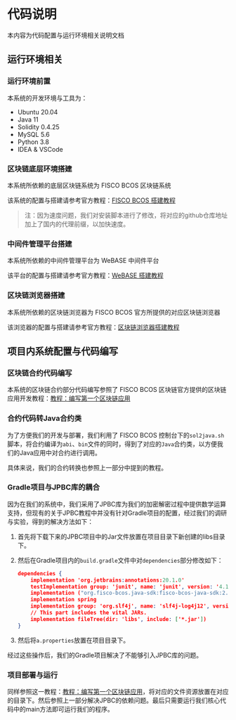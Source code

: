 # 代码说明

本内容为代码配置与运行环境相关说明文档

## 运行环境相关

### 运行环境前置

本系统的开发环境与工具为：

- Ubuntu 20.04
- Java 11
- Solidity 0.4.25
- MySQL 5.6
- Python 3.8
- IDEA & VSCode

### 区块链底层环境搭建

本系统所依赖的底层区块链系统为 FISCO BCOS 区块链系统

该系统的配置与搭建请参考官方教程：[FISCO BCOS 搭建教程](<https://fisco-bcos-documentation.readthedocs.io/zh_CN/latest/docs/installation.html>)

> 注：因为速度问题，我们对安装脚本进行了修改，将对应的github仓库地址加上了国内的代理前缀，以加快速度。

### 中间件管理平台搭建

本系统所依赖的中间件管理平台为 WeBASE 中间件平台

该平台的配置与搭建请参考官方教程：[WeBASE 搭建教程](<https://webasedoc.readthedocs.io/zh_CN/latest/docs/WeBASE/install.html>)

### 区块链浏览器搭建

本系统所依赖的区块链浏览器为 FISCO BCOS 官方所提供的对应区块链浏览器

该浏览器的配置与搭建请参考官方教程：[区块链浏览器搭建教程](<https://fisco-bcos-documentation.readthedocs.io/zh_CN/latest/docs/browser/deploy.html>)

## 项目内系统配置与代码编写

### 区块链合约代码编写

本系统的区块链合约部分代码编写参照了 FISCO BCOS 区块链官方提供的区块链应用开发教程：[教程：编写第一个区块链应用](<https://fisco-bcos-documentation.readthedocs.io/zh_CN/latest/docs/tutorial/sdk_application.html>)

### 合约代码转Java合约类

为了方便我们的开发与部署，我们利用了 FISCO BCOS 控制台下的`sol2java.sh`脚本，将合约编译为`abi`、`bin`文件的同时，得到了对应的`Java`合约类，以方便我们的Java应用中对合约进行调用。

具体来说，我们的合约转换也参照上一部分中提到的教程。

### Gradle项目与JPBC库的耦合

因为在我们的系统中，我们采用了JPBC库为我们的加密解密过程中提供数学运算支持，但现有的关于JPBC教程中并没有针对Gradle项目的配置，经过我们的调研与实验，得到的解决方法如下：

1. 首先将下载下来的JPBC项目中的Jar文件放置在项目目录下新创建的libs目录下。

2. 然后在Gradle项目内的`build.gradle`文件中对`dependencies`部分修改如下：

   ```json
   dependencies {
       implementation 'org.jetbrains:annotations:20.1.0'
       testImplementation group: 'junit', name: 'junit', version: '4.12'
       implementation ("org.fisco-bcos.java-sdk:fisco-bcos-java-sdk:2.9.1")
       implementation spring
       implementation group: 'org.slf4j', name: 'slf4j-log4j12', version: '1.7.26'
       // This part includes the vital JARs.
       implementation fileTree(dir: 'libs', include: ['*.jar'])
   }
   ```

3. 然后将`a.properties`放置在项目目录下。

经过这些操作后，我们的Gradle项目解决了不能够引入JPBC库的问题。

### 项目部署与运行

同样参照这一教程：[教程：编写第一个区块链应用](<https://fisco-bcos-documentation.readthedocs.io/zh_CN/latest/docs/tutorial/sdk_application.html>)，将对应的文件资源放置在对应的目录下。然后参照上一部分解决JPBC的依赖问题。最后只需要运行我们核心代码中的main方法即可运行我们的程序。

